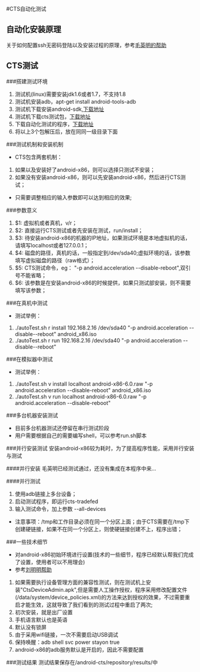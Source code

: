 #CTS自动化测试
## 自动化安装原理
关于如何配置ssh无密码登陆以及安装过程的原理，参考[毛英明的帮助](https://github.com/xyongcn/openthos-testing/blob/master/bare_metal_autotest/android_auto/README.md)
## CTS测试
###搭建测试环境
1. 测试机(linux)需要安装jdk1.6或者1.7，不支持1.8
1. 测试机安装adb，apt-get install android-tools-adb
1. 测试机下载安装android-sdk,[下载地址](http://developer.android.com/sdk/index.html)
1. 测试机下载cts测试包，[下载地址]( https://dl.google.com/dl/android/cts/android-cts-5.1_r4-linux_x86-x86.zip)
1. 下载自动化测试的程序，[下载地址](https://github.com/aoquan/cts-autotest.git)
1. 将以上3个包解压后，放在同同一级目录下面

###测试机制和安装机制
* CTS包含两套机制：
 1. 如果以及安装好了android-x86，则可以选择只测试不安装；
 1. 如果没有安装android-x86，则可以先安装android-x86，然后进行CTS测试；
* 只需要调整相应的输入参数即可以达到相应的效果;

###参数意义
1. $1: 虚拟机或者真机，v/r；
1. $2: 直接运行CTS测试或者先安装在测试，run/install；
1. $3: 待安装android-x86的机器的IP地址，如果测试环境是本地虚拟机的话，请填写localhost或者127.0.0.1；
1. $4: 磁盘的路径，真机的话，一般指定到/dev/sda40;虚拟环境的话，该参数填写虚拟磁盘的路径（raw格式）；
1. $5: CTS测试命令，eg： "-p android.acceleration --disable-reboot",双引号不能省略；
1. $6: 该参数是在安装android-x86的时候提供，如果只测试部安装，则不需要填写该参数；

###在真机中测试
* 测试举例：
 1. ./autoTest.sh r install 192.168.2.16 /dev/sda40 "-p android.acceleration --disable--reboot" android_x86.iso
 1. ./autoTest.sh r run 192.168.2.16 /dev/sda40 "-p android.acceleration --disable--reboot"

###在模拟器中测试
* 测试举例：
 1. ./autoTest.sh v install localhost android-x86-6.0.raw "-p android.acceleration --disable-reboot" android_x86.iso
 1. ./autoTest.sh v run localhost android-x86-6.0.raw "-p android.acceleration --disable-reboot"

###多台机器安装测试
* 目前多台机器测试还停留在串行测试阶段
* 用户需要根据自己的需要编写shell，可以参考run.sh脚本

###并行安装测试
安装android-x86较为耗时，为了提高程序性能，采用并行安装与测试

####并行安装
毛英明已经测试通过，还没有集成在本程序中来...

####并行测试
1. 使用adb链接上多台设备；
1. 启动测试程序，即运行cts-tradefed
1. 输入测试命令，加上参数 --all-devices
* 注意事项：/tmp和工作目录必须在同一个分区上面；由于CTS需要在/tmp下创建硬链接，如果不在同一个分区上，则使硬链接创建不上，程序出错；

###一些技术细节
* 对android-x86初始环境进行设置(技术的一些细节，程序已经默认帮我们完成了设置，使用者可以不用理会)
* 参考[刘明明帮助](https://github.com/openthos/openthos/wiki/cts%E6%B5%8B%E8%AF%95)
 1. 如果需要执行设备管理方面的兼容性测试，则在测试机上安装"CtsDeviceAdmin.apk",但是需要人工操作授权，程序采用修改配置文件(/data/system/device_policies.xml)的方法来达到授权的效果，不过需要重启才能生效，这就导致了我们看到的测试过程中重启了两次;
 1. 初次安装，就是出厂设置
 1. 手机语言默认也是英语
 1. 默认没有锁屏
 1. 由于采用wifi链接，一次不需要启动USB调试
 1. 保持唤醒：adb shell svc power stayon true
 1. android-x86的adb服务默认是开启的，因此不需要配置

###测试结果
测试结果保存在/android-cts/repository/results/中
